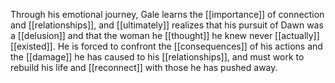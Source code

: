 Through his emotional journey, Gale learns the [[importance]] of connection and [[relationships]], and [[ultimately]] realizes that his pursuit of Dawn was a [[delusion]] and that the woman he [[thought]] he knew never [[actually]] [[existed]]. He is forced to confront the [[consequences]] of his actions and the [[damage]] he has caused to his [[relationships]], and must work to rebuild his life and [[reconnect]] with those he has pushed away.
